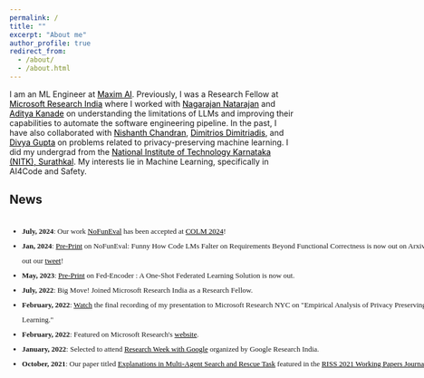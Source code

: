 ```yaml
---
permalink: /
title: ""
excerpt: "About me"
author_profile: true
redirect_from: 
  - /about/
  - /about.html
---
```

I am an ML Engineer at <a href="https://www.getmaxim.ai/" style="color: black; text-decoration: bold;">Maxim AI</a>. Previously, I was a Research Fellow at <a href="https://www.microsoft.com/en-us/research/lab/microsoft-research-india/" style="color: black; text-decoration: bold;"> Microsoft Research India</a> where I worked with <a href="https://www.microsoft.com/en-us/research/people/nagarajn/" style="color: black; text-decoration: bold;"> Nagarajan Natarajan</a> and <a href="https://www.microsoft.com/en-us/research/people/kanadeaditya/" style="color: black; text-decoration: bold;">Aditya Kanade</a> on understanding the limitations of LLMs and improving their capabilities to automate the software engineering pipeline. In the past, I have also collaborated with <a href="https://www.microsoft.com/en-us/research/people/nichandr/" style="color: black; text-decoration: bold;"> Nishanth Chandran</a>, <a href="https://www.linkedin.com/in/dimdimitriadis" style="color: black; text-decoration: bold;"> Dimitrios Dimitriadis</a>, and <a href="https://www.microsoft.com/en-us/research/people/digup/" style="color: black; text-decoration: bold;">Divya Gupta</a> on problems related to privacy-preserving machine learning. I did my undergrad from the <a href="https://www.nitk.ac.in/" style="color: black; text-decoration: bold;">National Institute of Technology Karnataka (NITK), Surathkal</a>. My interests lie in Machine Learning, specifically in AI4Code and Safety. 

## News
<div style="height:275px;width:775px;border:none;font:16px/26px Georgia, Garamond, Serif;overflow:auto;">
<font size="2"> 
<ul>
<li><strong>July, 2024</strong>: Our work <a href="https://arxiv.org/abs/2401.15963" style="color: black; text-decoration: underline;">NoFunEval</a> has been accepted at <a href="https://colmweb.org/" style="color: black; text-decoration: underline;">COLM 2024</a>!</li>
<li><strong>Jan, 2024</strong>: <a href="https://arxiv.org/abs/2401.15963" style="color: black; text-decoration: underline;">Pre-Print</a> on NoFunEval: Funny How Code LMs Falter on Requirements Beyond Functional Correctness is now out on Arxiv. Check out our <a href="https://twitter.com/ManavSinghal157/status/1753019213759836240" style="color: black; text-decoration: underline;">tweet</a>!</li>
<li><strong>May, 2023</strong>: <a href="https://drive.google.com/file/u/1/d/1ioFzJXKpJw2s-tLULQm7TUPqT3yheL8I/view?usp=sharing" style="color: black; text-decoration: underline;">Pre-Print</a> on Fed-Encoder : A One-Shot Federated Learning Solution is now out.</li>
<li><strong>July, 2022</strong>: Big Move! Joined Microsoft Research India as a Research Fellow.</li>
<li><strong>February, 2022</strong>: <a href="https://www.youtube.com/watch?v=Ggnuwfiwn3E&t=1s" style="color: black; text-decoration: underline;">Watch</a> the final recording of my presentation to Microsoft Research NYC on "Empirical Analysis of Privacy Preserving Learning."</li>
<li><strong>February, 2022</strong>: Featured on Microsoft Research's <a href="https://www.microsoft.com/en-us/research/academic-program/rl-open-source-fest/alumni/" style="color: black; text-decoration: underline;">website</a>.</li>
<li> <strong>January, 2022</strong>: Selected to attend <a href="https://sites.google.com/view/researchweek2022" style="color: black; text-decoration: underline;">Research Week with Google</a> organized by Google Research India.</li>
<li> <strong>October, 2021</strong>: Our paper titled <a href="https://drive.google.com/file/d/1egaAl9N5xjb0VaWj3sdye5AXDIBYc0iH/view" style="color: black; text-decoration: underline;">Explanations in Multi-Agent Search and Rescue Task</a> featured in the <a href="https://riss.ri.cmu.edu/wp-content/uploads/2021/10/2021-CMU-RoboticsInstitute_SummerScholars-WorkingPapersJournal-Sized.pdf#page=270" style="color: black; text-decoration: underline;">RISS 2021 Working Papers Journal</a>. </li>
<li> <strong>April, 2021</strong>: Selected to work as an Independent Developer as part of the <a href="https://www.microsoft.com/en-us/research/academic-program/rl-open-source-fest/" style="color: black; text-decoration: underline;">Reinforcement Learning Open Source Fest</a> collaborating with the <a href="https://www.microsoft.com/en-us/research/project/real-world-reinforcement-learning/" style="color: black; text-decoration: underline;">Real World Reinforcement Learning Team</a> at <a href="https://www.microsoft.com/en-us/research/lab/microsoft-research-new-york/" style="color: black; text-decoration: underline;">Microsoft Research, New York City</a>. </li>
<li> <strong>April, 2021</strong>: Selected for the <a href="https://riss.ri.cmu.edu/" style="color: black; text-decoration: underline;">Robotics Institute Summer Scholar Program</a> organised by Carnegie Mellon University collaborating with the <a href="https://www.ri.cmu.edu/robotics-groups/advanced-agent-robotics-technology-lab/" style="color: black; text-decoration: underline;">Advanced Agent Robotics Technology Lab</a> team.
<li> <strong>March, 2020</strong>: Selected for the <a href="https://web-japps.ias.ac.in:8443/fellowship2020/index.html" style="color: black; text-decoration: underline;">Indian Academy of Sciences Summer Research Fellowship</a>. </li>
<li> <strong>December, 2019</strong>: Awarded the <a href="https://www.opjems.com/index.html" style="color: black; text-decoration: underline;">OP Jindal Engineering Scholarship</a>. </li>
<li> <strong>December, 2019</strong>: Finalist at the <a href="https://www.speakforindia.com/" style="color: black; text-decoration: underline;">Speak for India, Karnataka edition</a> debate competition. </li>
